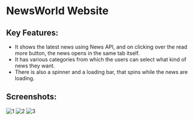 # NewsWorld Website
## Key Features:
* It shows the latest news using News API, and on clicking over the read more button, the news opens in the same tab itself.
* It has various categories from which the users can select what kind of news they want.
* There is also a spinner and a loading bar, that spins while the news are loading.
## Screenshots:
![1](https://user-images.githubusercontent.com/109792398/193567745-925d6490-c824-4a12-82eb-43c5af93a85e.png)
![2](https://user-images.githubusercontent.com/109792398/193567758-14593015-3fe1-4034-bf48-10e6f654bd56.png)
![3](https://user-images.githubusercontent.com/109792398/193568997-2a884286-93eb-4b25-a0c2-9e90d861f694.png)

